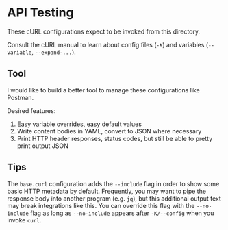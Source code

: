 # API Testing

These cURL configurations expect to be invoked from this directory.

Consult the cURL manual to learn about config files (`-K`) and variables (`--variable`, `--expand-...`).

## Tool

I would like to build a better tool to manage these configurations like Postman.

Desired features:

1. Easy variable overrides, easy default values
2. Write content bodies in YAML, convert to JSON where necessary
3. Print HTTP header responses, status codes, but still be able to pretty print output JSON

## Tips

The `base.curl` configuration adds the `--include` flag in order to show some basic HTTP metadata by default. Frequently, you may want to pipe the response body into another program (e.g. `jq`), but this additional output text may break integrations like this. You can override this flag with the `--no-include` flag as long as `--no-include` appears after `-K/--config` when you invoke `curl`.
